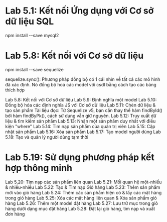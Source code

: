 # Lab 5.1: Kết nối Ứng dụng với Cơ sở dữ liệu SQL

npm install --save mysql2

# Lab 5.8: Kết nối với Cơ sở dữ liệu

npm install --save sequelize

sequelize.sync(): Phương pháp đồng bộ có 1 cái nhìn về tất cả các mô hình đã xác định. Nó đồng bộ hoá các model với csdl bằng cách tạo các bảng thích hợp

Lab 5.8: Kết nối với Cơ sở dữ liệu
Lab 5.9: Định nghĩa một model
Lab 5.10: Đồng bộ hóa các định nghĩa JS với Cơ sở dữ liệu
Lab 5.11: Chèn dữ liệu & tạo sản phẩm
Tài liệu đọc: Từ Sequelize v5, bạn cần thay thế hàm findById() bởi hàm findByPk(), cách sử dụng vẫn giữ nguyên.
Lab 5.12: Truy xuất dữ liệu & tìm kiếm sản phẩm
Lab 5.13: Nhận một sản phẩm duy nhất với điều kiện "where"
Lab 5.14: Tìm nạp sản phẩm của quản trị viên
Lab 5.15: Cập nhật sản phẩm
Lab 5.16: Xóa sản phẩm
Lab 5.17: Tạo model người dùng
Lab 5.18: Tạo và quản lý người dùng tạm thời

# Lab 5.19: Sử dụng phương pháp kết hợp thông minh

Lab 5.20: Tìm nạp các sản phẩm liên quan
Lab 5.21: Mối quan hệ một-nhiều & nhiều-nhiều
Lab 5.22: Tạo & Tìm nạp Giỏ hàng
Lab 5.23: Thêm sản phẩm mới vào giỏ hàng
Lab 5.24: Thêm các sản phẩm hiện có & lấy các mặt hàng trong giỏ hàng
Lab 5.25: Xóa các mặt hàng liên quan & Xóa sản phẩm giỏ hàng
Lab 5.26: Thêm một model đặt hàng
Lab 5.27: Lưu trữ mục trong giỏ hàng dưới dạng mục đặt hàng
Lab 5.28: Đặt lại giỏ hàng, tìm nạp và xuất đơn hàng
